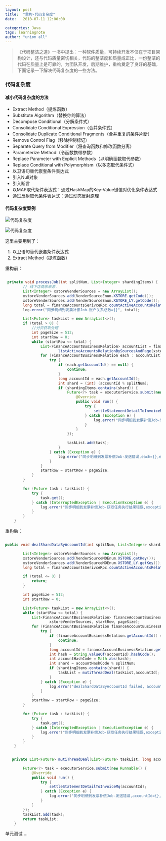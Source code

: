 ```yaml
---
layout: post
title:  "重构-代码复杂度"
date:   2018-07-11 12:00:00

categories: Java
tags: learningnote
author: "union all"
---
```


> 《代码整洁之道》一书中提出：一种软件质量，可持续开发不仅在于项目架构设计，还与代码质量密切相关，代码的整洁度和质量成正比，一份整洁的代码在质量上是可靠的，为团队开发，后期维护，重构奠定了良好的基础， 下面记录一下解决代码复杂度的一些方法。

### **代码复杂度**

#### **减小代码复杂度的方法**

- Extract Method（提炼函数）
- Substitute Algorithm（替换你的算法）
- Decompose Conditional（分解条件式）
- Consolidate Conditional Expression（合并条件式）
- Consolidate Duplicate Conditional Fragments（合并重复的条件片断）
- Remove Control Flag（移除控制标记）
- Separate Query from Modifier（将查询函数和修改函数分离）
- Parameterize Method（令函数携带参数）
- Replace Parameter with Explicit Methods（以明确函数取代参数）
- Replace Conditional with Polymorphism（以多态取代条件式）
- 以卫语句替代嵌套条件表达式
- 引入Null对象
- 引入断言
- 以MAP取代条件表达式：通过HashMap的Key-Value键值对优化条件表达式
- 通过反射取代条件表达式：通过动态反射原理

#### **代码复杂度案例**

![代码复杂度](https://raw.githubusercontent.com/unionall/unionall.github.io/master/assets/images/pictures/2018-07-30-refactor/01-01.jpg)

![代码复杂度](https://raw.githubusercontent.com/unionall/unionall.github.io/master/assets/images/pictures/2018-07-30-refactor/01-02.png)

这里主要用到了：

 1. 以卫语句替代嵌套条件表达式
 2. Extract Method（提炼函数）

重构前：

```java

 private void processJob(int splitNum, List<Integer> shardingItems) {
        // 线下店商家来源.
        List<Integer> xstoreVenderSources = new ArrayList();
        xstoreVenderSources.add(VenderSourceEnum.XSTORE.getCode());
        xstoreVenderSources.add(VenderSourceEnum.XSTORE_LY.getCode());
        long total = financeAccountsSerivceRpc.countActiveAccountsRelationInSource(xstoreVenderSources);
        log.error("同步明细到发票补偿Job-账户关系总数={}", total);

        List<Future> taskList = new ArrayList<>();
        if (total > 0) {
            //分页获取处理
            int pageSize = 512;
            int startRow = 0;
            while (startRow <= total) {
                List<FinanceAccountBusinessRelation> accountList = financeAccountsSerivceRpc.
                        listActiveAccountsRelationBySourcesAndPage(xstoreVenderSources, startRow, pageSize);
                for (FinanceAccountBusinessRelation each : accountList) {
                    try {
                        if (each.getAccountId() == null) {
                            continue;
                        }
                        long accountId = each.getAccountId();
                        int shard = (int) (accountId % splitNum);
                        if (shardingItems.contains(shard)) {
                            Future<?> task = executorService.submit(new Runnable() {
                                @Override
                                public void run() {
                                    try {
                                        settleStatementDetailToInvoiceMq(accountId);
                                    } catch (Exception e) {
                                        log.error("同步明细到发票补偿Job-发送错误,accountId={},exception={}", accountId, e);
                                    }
                                }
                            });

                            taskList.add(task);
                        }
                    } catch (Exception e) {
                        log.error("同步明细到发票补偿Job-发送错误,each={},exception={}", each, e);
                    }
                }
                startRow = startRow + pageSize;
            }
        }

        for (Future task : taskList) {
            try {
                task.get();
            } catch (InterruptedException | ExecutionException e) {
                log.error("同步明细到发票补偿Job-获取任务执行结果错误,exception={}", e);
            }
        }
    }
```

重构后：

``` java

public void dealShardDataByAccountId(int splitNum, List<Integer> shardingItems) {

        List<Integer> xstoreVenderSources = new ArrayList();
        xstoreVenderSources.add(VenderSourceMOEnum.XSTORE.getKey());
        xstoreVenderSources.add(VenderSourceMOEnum.XSTORE_LY.getKey());
        long total = financeAccountsSerivceRpc.countActiveAccountsRelationInSource(xstoreVenderSources);

        if (total <= 0) {
            return;
        }

        int pageSize = 512;
        int startRow = 0;

        List<Future> taskList = new ArrayList<>();
        while (startRow <= total) {
            List<FinanceAccountBusinessRelation> financeAccountBusinessRelationList = financeAccountsSerivceRpc.listActiveAccountsRelationBySourcesAndPage(
                    xstoreVenderSources, startRow, pageSize);
            for (FinanceAccountBusinessRelation financeAccountBusinessRelation : financeAccountBusinessRelationList) {
                try {
                    if (financeAccountBusinessRelation.getAccountId() == null) {
                        continue;
                    }
                    long accountId = financeAccountBusinessRelation.getAccountId();
                    int hash = String.valueOf(accountId).hashCode();
                    int accountHashCode = Math.abs(hash);
                    int shard = accountHashCode % splitNum;
                    if (shardingItems.contains(shard)) {
                        taskList = mutiThreadDeal(taskList,accountId);
                    }
                } catch (Exception e) {
                    log.error("dealShardDataByAccountId failed, accountId is {}:",financeAccountBusinessRelation.getAccountId(), e);
                }
            }
            startRow = startRow + pageSize;
        }

        for (Future task : taskList) {
            try {
                task.get();
            } catch (InterruptedException | ExecutionException e) {
                log.error("同步明细到发票补偿Job-获取任务执行结果错误,exception={}", e);
            }
        }
    }
```

```java

   private List<Future> mutiThreadDeal(List<Future> taskList, long accountId) {

        Future<?> task = executorService.submit(new Runnable() {
            @Override
            public void run() {
                try {
                    settleStatementDetailToInvoiceMq(accountId);
                } catch (Exception e) {
                    log.error("同步明细到发票补偿Job-发送错误,accountId={},exception={}", accountId, e);
                }
            }
        });
        taskList.add(task);
        return taskList;
    }
```

单元测试
...
